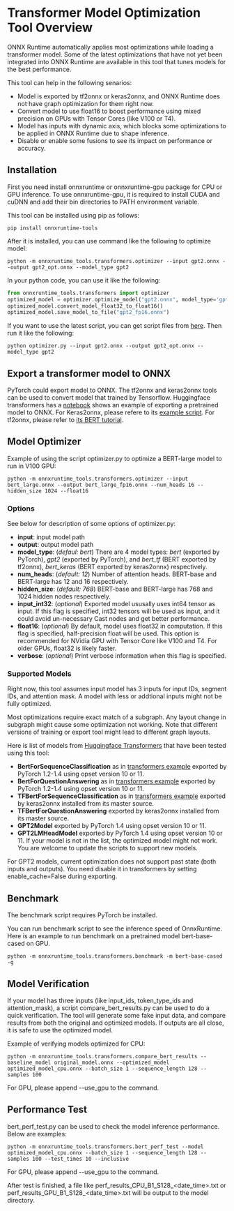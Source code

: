 # Transformer Model Optimization Tool Overview

ONNX Runtime automatically applies most optimizations while loading a transformer model. Some of the latest optimizations that have not yet been integrated into ONNX Runtime are available in this tool that tunes models for the best performance.

This tool can help in the following senarios:
* Model is exported by tf2onnx or keras2onnx, and ONNX Runtime does not have graph optimization for them right now.
* Convert model to use float16 to boost performance using mixed precision on GPUs with Tensor Cores (like V100 or T4).
* Model has inputs with dynamic axis, which blocks some optimizations to be applied in ONNX Runtime due to shape inference.
* Disable or enable some fusions to see its impact on performance or accuracy.

## Installation
First you need install onnxruntime or onnxruntime-gpu package for CPU or GPU inference. To use onnxruntime-gpu, it is required to install CUDA and cuDNN and add their bin directories to PATH environment variable.

This tool can be installed using pip as follows:
```console
pip install onnxruntime-tools
```

After it is installed, you can use command like the following to optimize model:
```console
python -m onnxruntime_tools.transformers.optimizer --input gpt2.onnx --output gpt2_opt.onnx --model_type gpt2
```

In your python code, you can use it like the following:

```python
from onnxruntime_tools.transformers import optimizer
optimized_model = optimizer.optimize_model("gpt2.onnx", model_type='gpt2', num_heads=12, hidden_size=768)
optimized_model.convert_model_float32_to_float16()
optimized_model.save_model_to_file("gpt2_fp16.onnx")
```

If you want to use the latest script, you can get script files from [here](https://github.com/microsoft/onnxruntime/tree/master/onnxruntime/python/tools/transformers/). Then run it like the following:
```console
python optimizer.py --input gpt2.onnx --output gpt2_opt.onnx --model_type gpt2
```

## Export a transformer model to ONNX
PyTorch could export model to ONNX. The tf2onnx and keras2onnx tools can be used to convert model that trained by Tensorflow.
Huggingface transformers has a [notebook](https://github.com/huggingface/transformers/blob/master/notebooks/04-onnx-export.ipynb) shows an example of exporting a pretrained model to ONNX. 
For Keras2onnx, please refere to its [example script](https://github.com/onnx/keras-onnx/blob/master/applications/nightly_build/test_transformers.py).
For tf2onnx, please refer to [its BERT tutorial](https://github.com/onnx/tensorflow-onnx/blob/master/tutorials/BertTutorial.ipynb).
    
## Model Optimizer

Example of using the script optimizer.py to optimize a BERT-large model to run in V100 GPU:
```console
python -m onnxruntime_tools.transformers.optimizer --input bert_large.onnx --output bert_large_fp16.onnx --num_heads 16 --hidden_size 1024 --float16
```

### Options

See below for description of some options of optimizer.py:

- **input**: input model path
- **output**: output model path
- **model_type**: (*defaul: bert*)
    There are 4 model types: *bert* (exported by PyTorch), *gpt2* (exported by PyTorch), and *bert_tf* (BERT exported by tf2onnx), *bert_keras* (BERT exported by keras2onnx) respectively.
- **num_heads**: (*default: 12*)
    Number of attention heads. BERT-base and BERT-large has 12 and 16 respectively.
- **hidden_size**: (*default: 768*)
    BERT-base and BERT-large has 768 and 1024 hidden nodes respectively.
- **input_int32**: (*optional*)
    Exported model ususally uses int64 tensor as input. If this flag is specified, int32 tensors will be used as input, and it could avoid un-necessary Cast nodes and get better performance.
- **float16**: (*optional*)
    By default, model uses float32 in computation. If this flag is specified, half-precision float will be used. This option is recommended for NVidia GPU with Tensor Core like V100 and T4. For older GPUs, float32 is likely faster.
- **verbose**: (*optional*)
    Print verbose information when this flag is specified.

### Supported Models

Right now, this tool assumes input model has 3 inputs for input IDs, segment IDs, and attention mask. A model with less or addtional inputs might not be fully optimized.

Most optimizations require exact match of a subgraph. Any layout change in subgraph might cause some optimization not working. Note that different versions of training or export tool might lead to different graph layouts.

Here is list of models from [Huggingface Transformers](https://github.com/huggingface/transformers/) that have been tested using this tool:
- **BertForSequenceClassification** as in [transformers example](https://github.com/huggingface/transformers/blob/master/examples/run_glue.py) exported by PyTorch 1.2-1.4 using opset version 10 or 11.
- **BertForQuestionAnswering** as in [transformers example](https://github.com/huggingface/transformers/blob/master/examples/run_squad.py) exported by PyTorch 1.2-1.4 using opset version 10 or 11.
- **TFBertForSequenceClassification** as in [transformers example](https://github.com/huggingface/transformers/blob/master/examples/run_tf_glue.py) exported by keras2onnx installed from its master source.
- **TFBertForQuestionAnswering** exported by keras2onnx installed from its master source.
- **GPT2Model** exported by PyTorch 1.4 using opset version 10 or 11.
- **GPT2LMHeadModel** exported by PyTorch 1.4 using opset version 10 or 11.
If your model is not in the list, the optimized model might not work. You are welcome to update the scripts to support new models.

For GPT2 models, current optimization does not support past state (both inputs and outputs). You need disable it in transformers by setting enable_cache=False during exporting.

## Benchmark

The benchmark script requires PyTorch be installed.

You can run benchmark script to see the inference speed of OnnxRuntime. Here is an example to run benchmark on a pretrained model bert-base-cased on GPU.

```console
python -m onnxruntime_tools.transformers.benchmark -m bert-base-cased -g
```

## Model Verification

If your model has three inputs (like input_ids, token_type_ids and attention_mask), a script compare_bert_results.py can be used to do a quick verification. The tool will generate some fake input data, and compare results from both the original and optimized models. If outputs are all close, it is safe to use the optimized model.

Example of verifying models optimized for CPU:

```console
python -m onnxruntime_tools.transformers.compare_bert_results --baseline_model original_model.onnx --optimized_model optimized_model_cpu.onnx --batch_size 1 --sequence_length 128 --samples 100
```

For GPU, please append --use_gpu to the command.

## Performance Test

bert_perf_test.py can be used to check the model inference performance. Below are examples:

```console
python -m onnxruntime_tools.transformers.bert_perf_test --model optimized_model_cpu.onnx --batch_size 1 --sequence_length 128 --samples 100 --test_times 10 --inclusive
```

For GPU, please append --use_gpu to the command.

After test is finished, a file like perf_results_CPU_B1_S128_<date_time>.txt or perf_results_GPU_B1_S128_<date_time>.txt will be output to the model directory.

